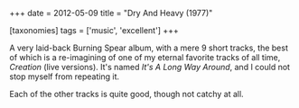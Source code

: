 +++
date = 2012-05-09
title = "Dry And Heavy (1977)"

[taxonomies]
tags = ['music', 'excellent']
+++

A very laid-back Burning Spear album, with a mere 9 short tracks, the
best of which is a re-imagining of one of my eternal favorite tracks of
all time, *Creation* (live versions). It's named *It's A Long Way
Around*, and I could not stop myself from repeating it.

Each of the other tracks is quite good, though not catchy at all.
